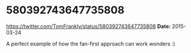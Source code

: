 # 580392743647735808
https://twitter.com/TomFrankly/status/580392743647735808
**Date:** 2015-03-24

A perfect example of how the fan-first approach can work wonders :)
